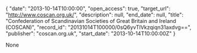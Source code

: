 {
  "date": "2013-10-14T10:00:00", 
  "open_access": true, 
  "target_url": "http://www.coscan.org.uk/", 
  "description": null, 
  "end_date": null, 
  "title": "Confederation of Scandinavian Societies of Great Britain and Ireland (COSCAN)", 
  "record_id": "20131014T100000/0sQ6yvTlVkzqiqn31axdvg==", 
  "publisher": "coscan.org.uk", 
  "start_date": "2013-10-14T10:00:00Z"
}

None